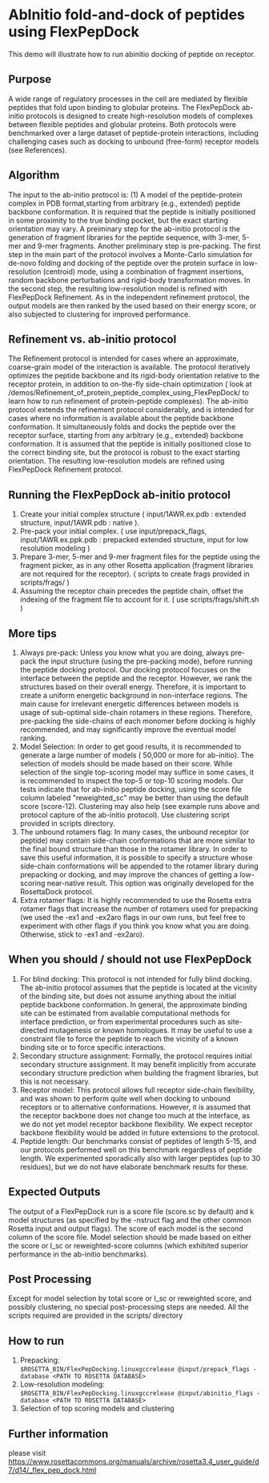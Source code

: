AbInitio fold-and-dock of peptides using FlexPepDock
====================================================

This demo will illustrate how to run abinitio docking of peptide on receptor.

Purpose
-------
A wide range of regulatory processes in the cell are mediated by flexible peptides that fold upon binding to globular proteins. The FlexPepDock ab-initio protocols is designed to create high-resolution models of complexes between flexible peptides and globular proteins. Both protocols were benchmarked over a large dataset of peptide-protein interactions, including challenging cases such as docking to unbound (free-form) receptor models (see References).

Algorithm
---------
The input to the ab-initio protocol is: (1) A model of the peptide-protein complex in PDB format,starting from arbitrary (e.g., extended) peptide backbone conformation. It is required that the peptide is initially positioned in some proximity to the true binding pocket, but the exact starting orientation may vary. A preiminary step for the ab-initio protocol is the generation of fragment libraries for the peptide sequence, with 3-mer, 5-mer and 9-mer fragments. Another preliminary step is pre-packing. The first step in the main part of the protocol involves a Monte-Carlo simulation for de-novo folding and docking of the peptide over the protein surface in low-resolution (centroid) mode, using a combination of fragment insertions, random backbone perturbations and rigid-body transformation moves. In the second step, the resulting low-resolution model is refined with FlexPepDock Refinement. As in the independent refinement protocol, the output models are then ranked by the used based on their energy score, or also subjected to clustering for improved performance. 

Refinement vs. ab-initio protocol
---------------------------------
The Refinement protocol is intended for cases where an approximate, coarse-grain model of the interaction is available. The protocol iteratively optimizes the peptide backbone and its rigid-body orientation relative to the receptor protein, in addition to on-the-fly side-chain optimization ( look at /demos/Refinement_of_protein_peptide_complex_using_FlexPepDock/ to learn how to run refinement of protein-peptide complexes).
The ab-initio protocol extends the refinement protocol considerably, and is intended for cases where no information is available about the peptide backbone conformation. It simultaneously folds and docks the peptide over the receptor surface, starting from any arbitrary (e.g., extended) backbone conformation. It is assumed that the peptide is initially positioned close to the correct binding site, but the protocol is robust to the exact starting orientation. The resulting low-resolution models are refined using FlexPepDock Refinement protocol.

Running the FlexPepDock ab-initio protocol
------------------------------------------
1. Create your initial complex structure ( input/1AWR.ex.pdb : extended structure, input/1AWR.pdb : native ).
2. Pre-pack your initial complex.        ( use input/prepack_flags, input/1AWR.ex.ppk.pdb : prepacked extended structure, input for low resolution modeling )
3. Prepare 3-mer, 5-mer and 9-mer fragment files for the peptide using the fragment picker, as in any other Rosetta application (fragment libraries are not required for the receptor). ( scripts to create frags provided in scripts/frags/ )
4. Assuming the receptor chain precedes the peptide chain, offset the indexing of the fragment file to account for it. ( use scripts/frags/shift.sh )

More tips
---------
1. Always pre-pack:
Unless you know what you are doing, always pre-pack the input structure (using the pre-packing mode), before running the peptide docking protocol. Our docking protocol focuses on the interface between the peptide and the receptor. However, we rank the structures based on their overall energy. Therefore, it is important to create a uniform energetic background in non-interface regions. The main cause for irrelevant energetic differences between models is usage of sub-optimal side-chain rotamers in these regions. Therefore, pre-packing the side-chains of each monomer before docking is highly recommended, and may significantly improve the eventual model ranking.
2. Model Selection:
In order to get good results, it is recommended to generate a large number of models ( 50,000 or more for ab-initio). The selection of models should be made based on their score. While selection of the single top-scoring model may suffice in some cases, it is recommended to inspect the top-5 or top-10 scoring models. Our tests indicate that for ab-initio peptide docking, using the score file column labeled "reweighted_sc" may be better than using the default score (score-12). Clustering may also help (see example runs above and protocol capture of the ab-initio protocol). Use clustering script provided in scripts directory.
3. The unbound rotamers flag:
In many cases, the unbound receptor (or peptide) may contain side-chain conformations that are more similar to the final bound structure than those in the rotamer library. In order to save this useful information, it is possible to specify a structure whose side-chain conformations will be appended to the rotamer library during prepacking or docking, and may improve the chances of getting a low-scoring near-native result. This option was originally developed for the RosettaDock protocol.
4. Extra rotamer flags:
It is highly recommended to use the Rosetta extra rotamer flags that increase the number of rotamers used for prepacking (we used the -ex1 and -ex2aro flags in our own runs, but feel free to experiment with other flags if you think you know what you are doing. Otherwise, stick to -ex1 and -ex2aro).

When you should / should not use FlexPepDock
--------------------------------------------
1. For blind docking: 
This protocol is not intended for fully blind docking. The ab-initio protocol assumes that the peptide is located at the vicinity of the binding site, but does not assume anything about the initial peptide backbone conformation. In general, the approximate binding site can be estimated from available computational methods for interface prediction, or from experimental procedures such as site-directed mutagenesis or known homologues. It may be useful to use a constraint file to force the peptide to reach the vicinity of a known binding site or to force specific interactions.
2. Secondary structure assignment: 
Formally, the protocol requires initial secondary structure assignment. It may benefit implicitly from accurate secondary structure prediction when building the fragment libraries, but this is not necessary. 
3. Receptor model: 
This protocol allows full receptor side-chain flexibility, and was shown to perform quite well when docking to unbound receptors or to alternative conformations. However, it is assumed that the receptor backbone does not change too much at the interface, as we do not yet model receptor backbone flexibility. We expect receptor backbone flexibility would be added in future extensions to the protocol.
4. Peptide length:
Our benchmarks consist of peptides of length 5-15, and our protocols performed well on this benchmark regardless of peptide length. We experimented sporadically also with larger peptides (up to 30 residues), but we do not have elaborate benchmark results for these.

Expected Outputs
----------------

The output of a FlexPepDock run is a score file (score.sc by default) and k model structures (as specified by the -nstruct flag and the other common Rosetta input and output flags). The score of each model is the second column of the score file. Model selection should be made based on either the score or I_sc or reweighted-score columns (which exhibited superior performance in the ab-initio benchmarks).

Post Processing
---------------
Except for model selection by total score or I_sc or reweighted score, and possibly clustering, no special post-processing steps are needed. 
All the scripts required are provided in the scripts/ directory

How to run
----------
1. Prepacking:  
    `$ROSETTA_BIN/FlexPepDocking.linuxgccrelease @input/prepack_flags -database <PATH TO ROSETTA DATABASE>`
2. Low-resolution modeling:  
    `$ROSETTA_BIN/FlexPepDocking.linuxgccrelease @input/abinitio_flags -database <PATH TO ROSETTA DATABASE>`
3. Selection of top scoring models and clustering

Further information
-------------------
please visit https://www.rosettacommons.org/manuals/archive/rosetta3.4_user_guide/d7/d14/_flex_pep_dock.html



